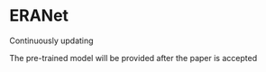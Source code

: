 # ERANet

Continuously updating

The pre-trained model will be provided after the paper is accepted
